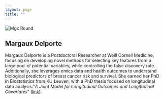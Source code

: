 ```yaml
---
layout: page
title: ""
---
```

<!-- Google tag (gtag.js) -->
<script async src="https://www.googletagmanager.com/gtag/js?id=G-P52QC73R53"></script>
<script>
  window.dataLayer = window.dataLayer || [];
  function gtag(){dataLayer.push(arguments);}
  gtag('js', new Date());

  gtag('config', 'G-P52QC73R53');
</script>

![Mgx Round](https://github.com/MargauxDelporte/MargauxDelporte.github.io/assets/51527029/c41a0d2b-9b65-4370-b157-eed7ec8d7be7)

## Margaux Delporte

Margaux Delporte is a Postdoctoral Researcher at Weill Cornell Medicine, focusing on developing novel methods for selecting key features from a large pool of potential variables, while controlling the false discovery rate. Additionally, she leverages omics data and health outcomes to understand biological predictors of breast cancer risk and survival. She earned her PhD in Biostatistics from KU Leuven, with a PhD thesis focused on longitudinal data analysis:"_A Joint Model for Longitudinal Outcomes and Longitudinal Covariates_" ([link](Proefschrift.pdf)).


